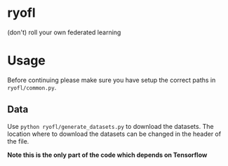 # ryofl
(don't) roll your own federated learning


# Usage

Before continuing please make sure you have setup the correct paths in
`ryofl/common.py`.

## Data

Use `python ryofl/generate_datasets.py` to download the datasets. The location
where to download the datasets can be changed in the header of the file. 

**Note this is the only part of the code which depends on Tensorflow**


